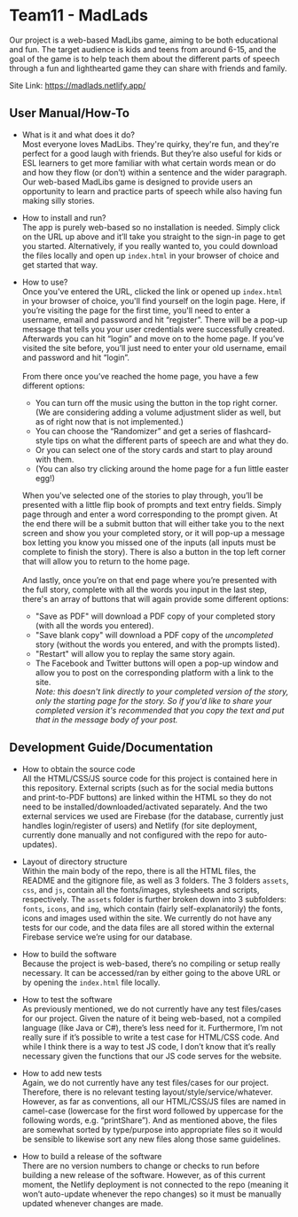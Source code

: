 
# Team11 - MadLads

Our project is a web-based MadLibs game, aiming to be both educational and fun. The target audience is kids and teens from around 6-15, and the goal of the game is to help teach them about the different parts of speech through a fun and lighthearted game they can share with friends and family.

Site Link: https://madlads.netlify.app/

## User Manual/How-To

- What is it and what does it do?<br/>
Most everyone loves MadLibs. They're quirky, they're fun, and they're perfect for a good laugh with friends. But they’re also useful for kids or ESL learners to get more familiar with what certain words mean or do and how they flow (or don’t) within a sentence and the wider paragraph. Our web-based MadLibs game is designed to provide users an opportunity to learn and practice parts of speech while also having fun making silly stories.

- How to install and run?<br/>
The app is purely web-based so no installation is needed. Simply click on the URL up above and it’ll take you straight to the sign-in page to get you started. Alternatively, if you really wanted to, you could download the files locally and open up `index.html` in your browser of choice and get started that way.

- How to use?<br/>
Once you've entered the URL, clicked the link or opened up `index.html` in your browser of choice, you'll find yourself on the login page. Here, if you’re visiting the page for the first time, you'll need to enter a username, email and password and hit “register”. There will be a pop-up message that tells you your user credentials were successfully created. Afterwards you can hit “login” and move on to the home page. If you’ve visited the site before, you’ll just need to enter your old username, email and password and hit “login”.<br/><br/>
From there once you’ve reached the home page, you have a few different options:
    - You can turn off the music using the button in the top right corner. (We are considering adding a volume adjustment slider as well, but as of right now that is not implemented.)
    - You can choose the “Randomizer” and get a series of flashcard-style tips on what the different parts of speech are and what they do.
    - Or you can select one of the story cards and start to play around with them.
    - (You can also try clicking around the home page for a fun little easter egg!)<br/>
    
  When you've selected one of the stories to play through, you’ll be presented with a little flip book of prompts and text entry fields. Simply page through and enter a word corresponding to the prompt given. At the end there will be a submit button that will either take you to the next screen and show you your completed story, or it will pop-up a message box letting you know you missed one of the inputs (all inputs must be complete to finish the story). There is also a button in the top left corner that will allow you to return to the home page.<br/><br/>
  And lastly, once you’re on that end page where you’re presented with the full story, complete with all the words you input in the last step, there's an array of buttons that will again provide some different options:
    - "Save as PDF" will download a PDF copy of your completed story (with all the words you entered).
    - "Save blank copy" will download a PDF copy of the *uncompleted* story (without the words you entered, and with the prompts listed).
    - "Restart" will allow you to replay the same story again.
    - The Facebook and Twitter buttons will open a pop-up window and allow you to post on the corresponding platform with a link to the site.<br/>
    _Note: this doesn't link directly to your completed version of the story, only the starting page for the story. So if you'd like to share your completed version it's recommended that you copy the text and put that in the message body of your post._


## Development Guide/Documentation

- How to obtain the source code<br/>
All the HTML/CSS/JS source code for this project is contained here in this repository. External scripts (such as for the social media buttons and print-to-PDF buttons) are linked within the HTML so they do not need to be installed/downloaded/activated separately. And the two external services we used are Firebase (for the database, currently just handles login/register of users) and Netlify (for site deployment, currently done manually and not configured with the repo for auto-updates).

- Layout of directory structure<br/>
Within the main body of the repo, there is all the HTML files, the README and the gitignore file, as well as 3 folders. The 3 folders `assets`, `css`, and `js`, contain all the fonts/images, stylesheets and scripts, respectively. The `assets` folder is further broken down into 3 subfolders: `fonts`, `icons`, and `img`, which contain (fairly self-explanatorily) the fonts, icons and images used within the site. We currently do not have any tests for our code, and the data files are all stored within the external Firebase service we’re using for our database.

- How to build the software<br/>
Because the project is web-based, there’s no compiling or setup really necessary. It can be accessed/ran by either going to the above URL or by opening the `index.html` file locally.

- How to test the software<br/>
As previously mentioned, we do not currently have any test files/cases for our project. Given the nature of it being web-based, not a compiled language (like Java or C#), there’s less need for it. Furthermore, I’m not really sure if it’s possible to write a test case for HTML/CSS code. And while I think there is a way to test JS code, I don’t know that it’s really necessary given the functions that our JS code serves for the website.

- How to add new tests<br/>
Again, we do not currently have any test files/cases for our project. Therefore, there is no relevant testing layout/style/service/whatever. However, as far as conventions, all our HTML/CSS/JS files are named in camel-case (lowercase for the first word followed by uppercase for the following words, e.g. “printShare”). And as mentioned above, the files are somewhat sorted by type/purpose into appropriate files so it would be sensible to likewise sort any new files along those same guidelines.

- How to build a release of the software<br/>
There are no version numbers to change or checks to run before building a new release of the software. However, as of this current moment, the Netlify deployment is not connected to the repo (meaning it won’t auto-update whenever the repo changes) so it must be manually updated whenever changes are made.
